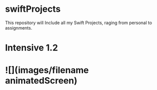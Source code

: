 # swiftProjects
<p> This repository will Include all my Swift Projects, raging from personal to assignments.<p>

<h1> Intensive 1.2<h1>
![](images/filename animatedScreen)
